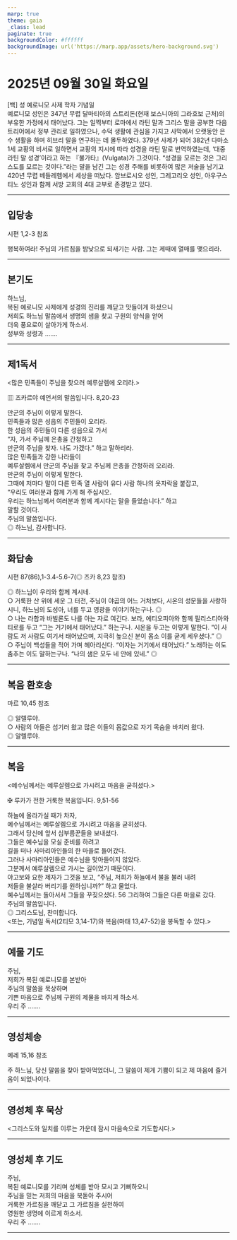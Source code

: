 ```yaml
---
marp: true
theme: gaia
_class: lead
paginate: true
backgroundColor: #ffffff
backgroundImage: url('https://marp.app/assets/hero-background.svg')
---
```


# 2025년 09월 30일 화요일

[백] 성 예로니모 사제 학자 기념일  
예로니모 성인은 347년 무렵 달마티아의 스트리돈(현재 보스니아의 그라호보 근처)의 부유한 가정에서 태어났다. 그는 일찍부터 로마에서 라틴 말과 그리스 말을 공부한 다음 트리어에서 정부 관리로 일하였으나, 수덕 생활에 관심을 가지고 사막에서 오랫동안 은수 생활을 하며 히브리 말을 연구하는 데 몰두하였다. 379년 사제가 되어 382년 다마소 1세 교황의 비서로 일하면서 교황의 지시에 따라 성경을 라틴 말로 번역하였는데, ‘대중 라틴 말 성경’이라고 하는 『불가타』(Vulgata)가 그것이다. “성경을 모르는 것은 그리스도를 모르는 것이다.”라는 말을 남긴 그는 성경 주해를 비롯하여 많은 저술을 남기고 420년 무렵 베들레헴에서 세상을 떠났다. 암브로시오 성인, 그레고리오 성인, 아우구스티노 성인과 함께 서방 교회의 4대 교부로 존경받고 있다.




---

## 입당송

시편 1,2-3 참조

행복하여라! 주님의 가르침을 밤낮으로 되새기는 사람. 그는 제때에 열매를 맺으리라.  
  


---

## 본기도

하느님,  
복된 예로니모 사제에게 성경의 진리를 깨닫고 맛들이게 하셨으니  
저희도 하느님 말씀에서 생명의 샘을 찾고 구원의 양식을 얻어  
더욱 풍요로이 살아가게 하소서.  
성부와 성령과 …….  
  


---

## 제1독서

<많은 민족들이 주님을 찾으러 예루살렘에 오리라.>

▥ 즈카르야 예언서의 말씀입니다. 8,20-23

만군의 주님이 이렇게 말한다.  
민족들과 많은 성읍의 주민들이 오리라.  
한 성읍의 주민들이 다른 성읍으로 가서  
“자, 가서 주님께 은총을 간청하고  
만군의 주님을 찾자. 나도 가겠다.” 하고 말하리라.  
많은 민족들과 강한 나라들이  
예루살렘에서 만군의 주님을 찾고 주님께 은총을 간청하러 오리라.  
만군의 주님이 이렇게 말한다.  
그때에 저마다 말이 다른 민족 열 사람이 유다 사람 하나의 옷자락을 붙잡고,  
“우리도 여러분과 함께 가게 해 주십시오.  
우리는 하느님께서 여러분과 함께 계시다는 말을 들었습니다.” 하고  
말할 것이다.  
주님의 말씀입니다.  
◎ 하느님, 감사합니다.  
  


---

## 화답송

시편 87(86),1-3.4-5.6-7(◎ 즈카 8,23 참조)

◎ 하느님이 우리와 함께 계시네.  
○ 거룩한 산 위에 세운 그 터전, 주님이 야곱의 어느 거처보다, 시온의 성문들을 사랑하시니, 하느님의 도성아, 너를 두고 영광을 이야기하는구나. ◎  
○ 나는 라합과 바빌론도 나를 아는 자로 여긴다. 보라, 에티오피아와 함께 필리스티아와 티로를 두고 “그는 거기에서 태어났다.” 하는구나. 시온을 두고는 이렇게 말한다. “이 사람도 저 사람도 여기서 태어났으며, 지극히 높으신 분이 몸소 이를 굳게 세우셨다.” ◎  
○ 주님이 백성들을 적어 가며 헤아리신다. “이자는 거기에서 태어났다.” 노래하는 이도 춤추는 이도 말하는구나. “나의 샘은 모두 네 안에 있네.” ◎  
  


---

## 복음 환호송

마르 10,45 참조

◎ 알렐루야.  
○ 사람의 아들은 섬기러 왔고 많은 이들의 몸값으로 자기 목숨을 바치러 왔다.  
◎ 알렐루야.  
  


---

## 복음

<예수님께서는 예루살렘으로 가시려고 마음을 굳히셨다.>

✠ 루카가 전한 거룩한 복음입니다. 9,51-56

하늘에 올라가실 때가 차자,  
예수님께서는 예루살렘으로 가시려고 마음을 굳히셨다.  
그래서 당신에 앞서 심부름꾼들을 보내셨다.  
그들은 예수님을 모실 준비를 하려고  
길을 떠나 사마리아인들의 한 마을로 들어갔다.  
그러나 사마리아인들은 예수님을 맞아들이지 않았다.  
그분께서 예루살렘으로 가시는 길이었기 때문이다.  
야고보와 요한 제자가 그것을 보고, “주님, 저희가 하늘에서 불을 불러 내려  
저들을 불살라 버리기를 원하십니까?” 하고 물었다.  
예수님께서는 돌아서서 그들을 꾸짖으셨다. 56 그리하여 그들은 다른 마을로 갔다.  
주님의 말씀입니다.  
◎ 그리스도님, 찬미합니다.  
<또는, 기념일 독서(2티모 3,14-17)와 복음(마태 13,47-52)을 봉독할 수 있다.>  
  


---

## 예물 기도

주님,  
저희가 복된 예로니모를 본받아  
주님의 말씀을 묵상하며  
기쁜 마음으로 주님께 구원의 제물을 바치게 하소서.  
우리 주 …….  
  


---

## 영성체송

예레 15,16 참조

주 하느님, 당신 말씀을 찾아 받아먹었더니, 그 말씀이 제게 기쁨이 되고 제 마음에 즐거움이 되었나이다.  
  


---

## 영성체 후 묵상

<그리스도와 일치를 이루는 가운데 잠시 마음속으로 기도합시다.>  


---

## 영성체 후 기도

주님,  
복된 예로니모를 기리며 성체를 받아 모시고 기뻐하오니  
주님을 믿는 저희의 마음을 북돋아 주시어  
거룩한 가르침을 깨닫고 그 가르침을 실천하여  
영원한 생명에 이르게 하소서.  
우리 주 …….  
  


---